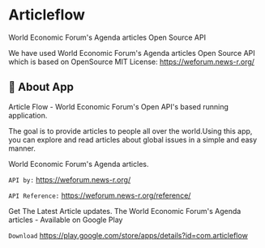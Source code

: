 
# Articleflow

World Economic Forum's Agenda articles Open Source API

We have used World Economic Forum's Agenda articles Open Source API which is based on OpenSource MIT License:  https://weforum.news-r.org/


## 🚀 About App 
Article Flow - World Economic Forum's Open API's based running application. 

The goal is to provide articles to people all over the world.Using this app, you can explore and read articles about global issues in a simple and easy manner.

World Economic Forum's Agenda articles.

`API by:`  https://weforum.news-r.org/


`API Reference:`
https://weforum.news-r.org/reference/



Get The Latest Article updates. The World Economic Forum's Agenda articles - Available on Google Play

`Download` https://play.google.com/store/apps/details?id=com.articleflow

